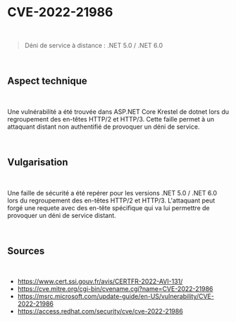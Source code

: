 # CVE-2022-21986

<br>

> Déni de service à distance : .NET 5.0 / .NET 6.0

<br>

## Aspect technique

<br>

Une vulnérabilité a été trouvée dans ASP.NET Core Krestel de dotnet lors du regroupement des en-têtes HTTP/2 et HTTP/3. Cette faille permet à un attaquant distant non authentifié de provoquer un déni de service.

<br>

## Vulgarisation

<br>

Une faille de sécurité a été repérer pour les versions .NET 5.0 / .NET 6.0 lors du regroupement des en-têtes HTTP/2 et HTTP/3. L'attaquant peut forgé une requete avec des en-tête spécifique qui va lui permettre de provoquer un déni de service distant.

<br>

## Sources 

<br>

- <a href="https://www.cert.ssi.gouv.fr/avis/CERTFR-2022-AVI-131/"> https://www.cert.ssi.gouv.fr/avis/CERTFR-2022-AVI-131/ </a> 
- <a href="https://cve.mitre.org/cgi-bin/cvename.cgi?name=CVE-2022-21986"> https://cve.mitre.org/cgi-bin/cvename.cgi?name=CVE-2022-21986 </a> 
- <a href="https://msrc.microsoft.com/update-guide/en-US/vulnerability/CVE-2022-21986"> https://msrc.microsoft.com/update-guide/en-US/vulnerability/CVE-2022-21986 </a> 
- <a href="https://access.redhat.com/security/cve/cve-2022-21986"> https://access.redhat.com/security/cve/cve-2022-21986 </a> 
